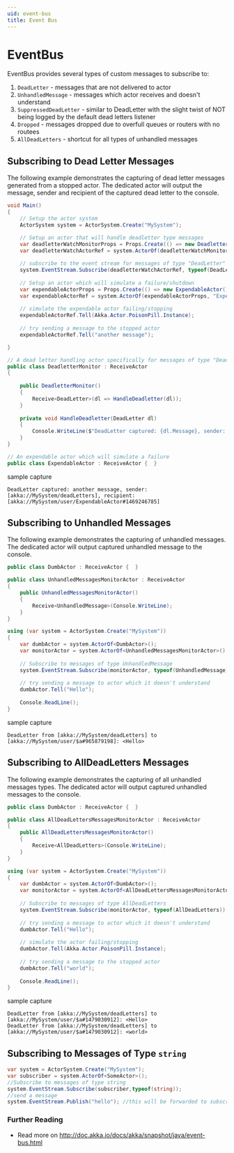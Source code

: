 ```yaml
---
uid: event-bus
title: Event Bus
---
```

# EventBus

EventBus provides several types of custom messages to subscribe to:

1. `DeadLetter` - messages that are not delivered to actor
2. `UnhandledMessage` - messages which actor receives and doesn't understand
3. `SuppressedDeadLetter` - similar to DeadLetter with the slight twist of NOT being logged by the default dead letters listener
4. `Dropped` - messages dropped due to overfull queues or routers with no routees
5. `AllDeadLetters` - shortcut for all types of unhandled messages

## Subscribing to Dead Letter Messages

The following example demonstrates the capturing of dead letter messages generated from a stopped actor.  The dedicated actor will output the message, sender and recipient of the captured dead letter to the console.

```csharp
void Main()
{
    // Setup the actor system
    ActorSystem system = ActorSystem.Create("MySystem");

    // Setup an actor that will handle deadletter type messages
    var deadletterWatchMonitorProps = Props.Create(() => new DeadletterMonitor());
    var deadletterWatchActorRef = system.ActorOf(deadletterWatchMonitorProps, "DeadLetterMonitoringActor");
    
    // subscribe to the event stream for messages of type "DeadLetter"
    system.EventStream.Subscribe(deadletterWatchActorRef, typeof(DeadLetter));    
    
    // Setup an actor which will simulate a failure/shutdown
    var expendableActorProps = Props.Create(() => new ExpendableActor());
    var expendableActorRef = system.ActorOf(expendableActorProps, "ExpendableActor");
    
    // simulate the expendable actor failing/stopping
    expendableActorRef.Tell(Akka.Actor.PoisonPill.Instance);
    
    // try sending a message to the stopped actor
    expendableActorRef.Tell("another message");

}

// A dead letter handling actor specifically for messages of type "DeadLetter"
public class DeadletterMonitor : ReceiveActor
{
    
    public DeadletterMonitor()
    {
        Receive<DeadLetter>(dl => HandleDeadletter(dl));
    }
    
    private void HandleDeadletter(DeadLetter dl)
    {
        Console.WriteLine($"DeadLetter captured: {dl.Message}, sender: {dl.Sender}, recipient: {dl.Recipient}");
    }
}

// An expendable actor which will simulate a failure
public class ExpendableActor : ReceiveActor {  }
```

sample capture

```string
DeadLetter captured: another message, sender: [akka://MySystem/deadLetters], recipient: [akka://MySystem/user/ExpendableActor#1469246785]
```

## Subscribing to Unhandled Messages

The following example demonstrates the capturing of unhandled messages. The dedicated actor will output captured unhandled message to the console.

```csharp
public class DumbActor : ReceiveActor {  }

public class UnhandledMessagesMonitorActor : ReceiveActor
{
    public UnhandledMessagesMonitorActor()
    {
        Receive<UnhandledMessage>(Console.WriteLine);
    }
}

using (var system = ActorSystem.Create("MySystem"))
{
    var dumbActor = system.ActorOf<DumbActor>();
    var monitorActor = system.ActorOf<UnhandledMessagesMonitorActor>();
    
    // Subscribe to messages of type UnhandledMessage
    system.EventStream.Subscribe(monitorActor, typeof(UnhandledMessage));
    
    // try sending a message to actor which it doesn't understand
    dumbActor.Tell("Hello");
    
    Console.ReadLine();
}
```

sample capture

```string
DeadLetter from [akka://MySystem/deadLetters] to [akka://MySystem/user/$a#965879198]: <Hello>
```

## Subscribing to AllDeadLetters Messages

The following example demonstrates the capturing of all unhandled messages types. The dedicated actor will output captured unhandled messages to the console.

```csharp
public class DumbActor : ReceiveActor {  }

public class AllDeadLettersMessagesMonitorActor : ReceiveActor
{
    public AllDeadLettersMessagesMonitorActor()
    {
        Receive<AllDeadLetters>(Console.WriteLine);
    }
}

using (var system = ActorSystem.Create("MySystem"))
{
    var dumbActor = system.ActorOf<DumbActor>();
    var monitorActor = system.ActorOf<AllDeadLettersMessagesMonitorActor>();
    
    // Subscribe to messages of type AllDeadLetters
    system.EventStream.Subscribe(monitorActor, typeof(AllDeadLetters));
    
    // try sending a message to actor which it doesn't understand
    dumbActor.Tell("Hello");
    
    // simulate the actor failing/stopping
    dumbActor.Tell(Akka.Actor.PoisonPill.Instance);
    
    // try sending a message to the stopped actor
    dumbActor.Tell("world");
    
    Console.ReadLine();
}
```

sample capture

```string
DeadLetter from [akka://MySystem/deadLetters] to [akka://MySystem/user/$a#1479030912]: <Hello>
DeadLetter from [akka://MySystem/deadLetters] to [akka://MySystem/user/$a#1479030912]: <world>
```

## Subscribing to Messages of Type `string`

```csharp
var system = ActorSystem.Create("MySystem");
var subscriber = system.ActorOf<SomeActor>();
//Subscribe to messages of type string
system.EventStream.Subscribe(subscriber,typeof(string));
//send a message
system.EventStream.Publish("hello"); //this will be forwarded to subscriber
```

### Further Reading

* Read more on <http://doc.akka.io/docs/akka/snapshot/java/event-bus.html>
